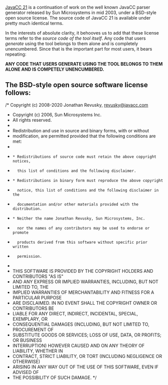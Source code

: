 [JavaCC 21](https://javacc.com/) is a continuation of work on the well known JavaCC parser generator released by Sun Microsystems in mid 2003, under a BSD-style open source license. The source code of JavaCC 21 is available under pretty much identical terms. 

In the interests of absolute clarity, it behooves us to add that these license terms refer to the *source code of the tool itself*. Any code that users *generate* using the tool belongs to them alone and is completely unencumbered. Since that is the important part for most users, it bears repeating:

**ANY CODE THAT USERS GENERATE USING THE TOOL BELONGS TO THEM ALONE AND IS COMPETELY UNENCUMBERED.**

The BSD-style open source software license follows:
--------------------------------------
/* Copyright (c) 2008-2020 Jonathan Revusky, revusky@javacc.com
 * Copyright (c) 2006, Sun Microsystems Inc.
 * All rights reserved.
 *
 * Redistribution and use in source and binary forms, with or without
 * modification, are permitted provided that the following conditions are met:
 *
 *     * Redistributions of source code must retain the above copyright notices,
 *       this list of conditions and the following disclaimer.
 *     * Redistributions in binary form must reproduce the above copyright
 *       notice, this list of conditions and the following disclaimer in the
 *       documentation and/or other materials provided with the distribution.
 *     * Neither the name Jonathan Revusky, Sun Microsystems, Inc.
 *       nor the names of any contributors may be used to endorse or promote
 *       products derived from this software without specific prior written
 *       permission.
 *
 * THIS SOFTWARE IS PROVIDED BY THE COPYRIGHT HOLDERS AND CONTRIBUTORS "AS IS"
 * AND ANY EXPRESS OR IMPLIED WARRANTIES, INCLUDING, BUT NOT LIMITED TO, THE
 * IMPLIED WARRANTIES OF MERCHANTABILITY AND FITNESS FOR A PARTICULAR PURPOSE
 * ARE DISCLAIMED. IN NO EVENT SHALL THE COPYRIGHT OWNER OR CONTRIBUTORS BE
 * LIABLE FOR ANY DIRECT, INDIRECT, INCIDENTAL, SPECIAL, EXEMPLARY, OR
 * CONSEQUENTIAL DAMAGES (INCLUDING, BUT NOT LIMITED TO, PROCUREMENT OF
 * SUBSTITUTE GOODS OR SERVICES; LOSS OF USE, DATA, OR PROFITS; OR BUSINESS
 * INTERRUPTION) HOWEVER CAUSED AND ON ANY THEORY OF LIABILITY, WHETHER IN
 * CONTRACT, STRICT LIABILITY, OR TORT (INCLUDING NEGLIGENCE OR OTHERWISE)
 * ARISING IN ANY WAY OUT OF THE USE OF THIS SOFTWARE, EVEN IF ADVISED OF
 * THE POSSIBILITY OF SUCH DAMAGE.
 */


